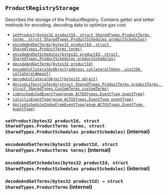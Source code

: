 [AssetActor]: ../AssetActor.md#AssetActor
[AssetActor-onlyRegisteredIssuer--]: ../AssetActor.md#AssetActor-onlyRegisteredIssuer--
[AssetActor-assetRegistry-contract-IAssetRegistry]: ../AssetActor.md#AssetActor-assetRegistry-contract-IAssetRegistry
[AssetActor-productRegistry-contract-IProductRegistry]: ../AssetActor.md#AssetActor-productRegistry-contract-IProductRegistry
[AssetActor-marketObjectRegistry-contract-IMarketObjectRegistry]: ../AssetActor.md#AssetActor-marketObjectRegistry-contract-IMarketObjectRegistry
[AssetActor-issuers-mapping-address----bool-]: ../AssetActor.md#AssetActor-issuers-mapping-address----bool-
[AssetActor-constructor-contract-IAssetRegistry-contract-IProductRegistry-contract-IMarketObjectRegistry-]: ../AssetActor.md#AssetActor-constructor-contract-IAssetRegistry-contract-IProductRegistry-contract-IMarketObjectRegistry-
[AssetActor-registerIssuer-address-]: ../AssetActor.md#AssetActor-registerIssuer-address-
[AssetActor-progress-bytes32-]: ../AssetActor.md#AssetActor-progress-bytes32-
[AssetActor-initialize-bytes32-struct-SharedTypes-AssetOwnership-bytes32-struct-SharedTypes-CustomTerms-address-]: ../AssetActor.md#AssetActor-initialize-bytes32-struct-SharedTypes-AssetOwnership-bytes32-struct-SharedTypes-CustomTerms-address-
[AssetActor-settlePayoffForEvent-bytes32-bytes32-int256-struct-ACTUSTypes-LifecycleTerms-]: ../AssetActor.md#AssetActor-settlePayoffForEvent-bytes32-bytes32-int256-struct-ACTUSTypes-LifecycleTerms-
[AssetActor-updateScheduleIndex-bytes32-enum-ACTUSTypes-EventType-]: ../AssetActor.md#AssetActor-updateScheduleIndex-bytes32-enum-ACTUSTypes-EventType-
[AssetActor-getExternalDataForSTF-bytes32-struct-ACTUSTypes-LifecycleTerms-]: ../AssetActor.md#AssetActor-getExternalDataForSTF-bytes32-struct-ACTUSTypes-LifecycleTerms-
[AssetActor-getExternalDataForPOF-bytes32-struct-ACTUSTypes-LifecycleTerms-]: ../AssetActor.md#AssetActor-getExternalDataForPOF-bytes32-struct-ACTUSTypes-LifecycleTerms-
[AssetActor-ProgressedAsset-bytes32-enum-ACTUSTypes-EventType-uint256-]: ../AssetActor.md#AssetActor-ProgressedAsset-bytes32-enum-ACTUSTypes-EventType-uint256-
[AssetActor-Status-bytes32-bytes32-]: ../AssetActor.md#AssetActor-Status-bytes32-bytes32-
[AssetRegistry]: ../AssetRegistry/AssetRegistry.md#AssetRegistry
[AssetRegistry-constructor-contract-IProductRegistry-]: ../AssetRegistry/AssetRegistry.md#AssetRegistry-constructor-contract-IProductRegistry-
[AssetRegistry-registerAsset-bytes32-struct-SharedTypes-AssetOwnership-bytes32-struct-SharedTypes-CustomTerms-struct-ACTUSTypes-State-address-address-]: ../AssetRegistry/AssetRegistry.md#AssetRegistry-registerAsset-bytes32-struct-SharedTypes-AssetOwnership-bytes32-struct-SharedTypes-CustomTerms-struct-ACTUSTypes-State-address-address-
[AssetRegistry-RegisteredAsset-bytes32-]: ../AssetRegistry/AssetRegistry.md#AssetRegistry-RegisteredAsset-bytes32-
[AssetRegistryStorage]: ../AssetRegistry/AssetRegistryStorage.md#AssetRegistryStorage
[AssetRegistryStorage-assets-mapping-bytes32----struct-AssetRegistryStorage-Asset-]: ../AssetRegistry/AssetRegistryStorage.md#AssetRegistryStorage-assets-mapping-bytes32----struct-AssetRegistryStorage-Asset-
[AssetRegistryStorage-productRegistry-contract-IProductRegistry]: ../AssetRegistry/AssetRegistryStorage.md#AssetRegistryStorage-productRegistry-contract-IProductRegistry
[AssetRegistryStorage-constructor-contract-IProductRegistry-]: ../AssetRegistry/AssetRegistryStorage.md#AssetRegistryStorage-constructor-contract-IProductRegistry-
[AssetRegistryStorage-setAsset-bytes32-struct-SharedTypes-AssetOwnership-bytes32-struct-SharedTypes-CustomTerms-struct-ACTUSTypes-State-address-address-]: ../AssetRegistry/AssetRegistryStorage.md#AssetRegistryStorage-setAsset-bytes32-struct-SharedTypes-AssetOwnership-bytes32-struct-SharedTypes-CustomTerms-struct-ACTUSTypes-State-address-address-
[AssetRegistryStorage-encodeAndSetTerms-bytes32-struct-SharedTypes-CustomTerms-]: ../AssetRegistry/AssetRegistryStorage.md#AssetRegistryStorage-encodeAndSetTerms-bytes32-struct-SharedTypes-CustomTerms-
[AssetRegistryStorage-encodeAndSetState-bytes32-struct-ACTUSTypes-State-]: ../AssetRegistry/AssetRegistryStorage.md#AssetRegistryStorage-encodeAndSetState-bytes32-struct-ACTUSTypes-State-
[AssetRegistryStorage-encodeAndSetFinalizedState-bytes32-struct-ACTUSTypes-State-]: ../AssetRegistry/AssetRegistryStorage.md#AssetRegistryStorage-encodeAndSetFinalizedState-bytes32-struct-ACTUSTypes-State-
[AssetRegistryStorage-decodeAndGetTerms-bytes32-]: ../AssetRegistry/AssetRegistryStorage.md#AssetRegistryStorage-decodeAndGetTerms-bytes32-
[AssetRegistryStorage-decodeAndGetAnchorDate-bytes32-]: ../AssetRegistry/AssetRegistryStorage.md#AssetRegistryStorage-decodeAndGetAnchorDate-bytes32-
[AssetRegistryStorage-decodeAndGetState-bytes32-]: ../AssetRegistry/AssetRegistryStorage.md#AssetRegistryStorage-decodeAndGetState-bytes32-
[AssetRegistryStorage-decodeAndGetFinalizedState-bytes32-]: ../AssetRegistry/AssetRegistryStorage.md#AssetRegistryStorage-decodeAndGetFinalizedState-bytes32-
[Economics]: ../AssetRegistry/Economics.md#Economics
[Economics-onlyDesignatedActor-bytes32-]: ../AssetRegistry/Economics.md#Economics-onlyDesignatedActor-bytes32-
[Economics-getTerms-bytes32-]: ../AssetRegistry/Economics.md#Economics-getTerms-bytes32-
[Economics-getState-bytes32-]: ../AssetRegistry/Economics.md#Economics-getState-bytes32-
[Economics-getFinalizedState-bytes32-]: ../AssetRegistry/Economics.md#Economics-getFinalizedState-bytes32-
[Economics-getAnchorDate-bytes32-]: ../AssetRegistry/Economics.md#Economics-getAnchorDate-bytes32-
[Economics-getEngineAddress-bytes32-]: ../AssetRegistry/Economics.md#Economics-getEngineAddress-bytes32-
[Economics-getActorAddress-bytes32-]: ../AssetRegistry/Economics.md#Economics-getActorAddress-bytes32-
[Economics-getProductId-bytes32-]: ../AssetRegistry/Economics.md#Economics-getProductId-bytes32-
[Economics-getNextEvent-bytes32-]: ../AssetRegistry/Economics.md#Economics-getNextEvent-bytes32-
[Economics-getScheduleIndex-bytes32-uint8-]: ../AssetRegistry/Economics.md#Economics-getScheduleIndex-bytes32-uint8-
[Economics-incrementScheduleIndex-bytes32-uint8-]: ../AssetRegistry/Economics.md#Economics-incrementScheduleIndex-bytes32-uint8-
[Economics-setState-bytes32-struct-ACTUSTypes-State-]: ../AssetRegistry/Economics.md#Economics-setState-bytes32-struct-ACTUSTypes-State-
[Economics-setFinalizedState-bytes32-struct-ACTUSTypes-State-]: ../AssetRegistry/Economics.md#Economics-setFinalizedState-bytes32-struct-ACTUSTypes-State-
[Economics-IncrementedScheduleIndex-bytes32-uint8-uint256-]: ../AssetRegistry/Economics.md#Economics-IncrementedScheduleIndex-bytes32-uint8-uint256-
[Economics-UpdatedState-bytes32-uint256-]: ../AssetRegistry/Economics.md#Economics-UpdatedState-bytes32-uint256-
[Economics-UpdatedFinalizedState-bytes32-uint256-]: ../AssetRegistry/Economics.md#Economics-UpdatedFinalizedState-bytes32-uint256-
[IAssetRegistry]: ../AssetRegistry/IAssetRegistry.md#IAssetRegistry
[IAssetRegistry-setCreatorBeneficiary-bytes32-address-]: ../AssetRegistry/IAssetRegistry.md#IAssetRegistry-setCreatorBeneficiary-bytes32-address-
[IAssetRegistry-setCounterpartyBeneficiary-bytes32-address-]: ../AssetRegistry/IAssetRegistry.md#IAssetRegistry-setCounterpartyBeneficiary-bytes32-address-
[IAssetRegistry-setBeneficiaryForCashflowId-bytes32-int8-address-]: ../AssetRegistry/IAssetRegistry.md#IAssetRegistry-setBeneficiaryForCashflowId-bytes32-int8-address-
[IAssetRegistry-getOwnership-bytes32-]: ../AssetRegistry/IAssetRegistry.md#IAssetRegistry-getOwnership-bytes32-
[IAssetRegistry-getCashflowBeneficiary-bytes32-int8-]: ../AssetRegistry/IAssetRegistry.md#IAssetRegistry-getCashflowBeneficiary-bytes32-int8-
[IAssetRegistry-getTerms-bytes32-]: ../AssetRegistry/IAssetRegistry.md#IAssetRegistry-getTerms-bytes32-
[IAssetRegistry-getState-bytes32-]: ../AssetRegistry/IAssetRegistry.md#IAssetRegistry-getState-bytes32-
[IAssetRegistry-getFinalizedState-bytes32-]: ../AssetRegistry/IAssetRegistry.md#IAssetRegistry-getFinalizedState-bytes32-
[IAssetRegistry-getAnchorDate-bytes32-]: ../AssetRegistry/IAssetRegistry.md#IAssetRegistry-getAnchorDate-bytes32-
[IAssetRegistry-getEngineAddress-bytes32-]: ../AssetRegistry/IAssetRegistry.md#IAssetRegistry-getEngineAddress-bytes32-
[IAssetRegistry-getActorAddress-bytes32-]: ../AssetRegistry/IAssetRegistry.md#IAssetRegistry-getActorAddress-bytes32-
[IAssetRegistry-getProductId-bytes32-]: ../AssetRegistry/IAssetRegistry.md#IAssetRegistry-getProductId-bytes32-
[IAssetRegistry-getNextEvent-bytes32-]: ../AssetRegistry/IAssetRegistry.md#IAssetRegistry-getNextEvent-bytes32-
[IAssetRegistry-getScheduleIndex-bytes32-uint8-]: ../AssetRegistry/IAssetRegistry.md#IAssetRegistry-getScheduleIndex-bytes32-uint8-
[IAssetRegistry-incrementScheduleIndex-bytes32-uint8-]: ../AssetRegistry/IAssetRegistry.md#IAssetRegistry-incrementScheduleIndex-bytes32-uint8-
[IAssetRegistry-setState-bytes32-struct-ACTUSTypes-State-]: ../AssetRegistry/IAssetRegistry.md#IAssetRegistry-setState-bytes32-struct-ACTUSTypes-State-
[IAssetRegistry-setFinalizedState-bytes32-struct-ACTUSTypes-State-]: ../AssetRegistry/IAssetRegistry.md#IAssetRegistry-setFinalizedState-bytes32-struct-ACTUSTypes-State-
[IAssetRegistry-registerAsset-bytes32-struct-SharedTypes-AssetOwnership-bytes32-struct-SharedTypes-CustomTerms-struct-ACTUSTypes-State-address-address-]: ../AssetRegistry/IAssetRegistry.md#IAssetRegistry-registerAsset-bytes32-struct-SharedTypes-AssetOwnership-bytes32-struct-SharedTypes-CustomTerms-struct-ACTUSTypes-State-address-address-
[Ownership]: ../AssetRegistry/Ownership.md#Ownership
[Ownership-setCreatorBeneficiary-bytes32-address-]: ../AssetRegistry/Ownership.md#Ownership-setCreatorBeneficiary-bytes32-address-
[Ownership-setCounterpartyBeneficiary-bytes32-address-]: ../AssetRegistry/Ownership.md#Ownership-setCounterpartyBeneficiary-bytes32-address-
[Ownership-setBeneficiaryForCashflowId-bytes32-int8-address-]: ../AssetRegistry/Ownership.md#Ownership-setBeneficiaryForCashflowId-bytes32-int8-address-
[Ownership-getOwnership-bytes32-]: ../AssetRegistry/Ownership.md#Ownership-getOwnership-bytes32-
[Ownership-getCashflowBeneficiary-bytes32-int8-]: ../AssetRegistry/Ownership.md#Ownership-getCashflowBeneficiary-bytes32-int8-
[Ownership-UpdatedBeneficiary-bytes32-address-address-]: ../AssetRegistry/Ownership.md#Ownership-UpdatedBeneficiary-bytes32-address-address-
[Ownership-UpdatedCashflowBeneficiary-bytes32-int8-address-address-]: ../AssetRegistry/Ownership.md#Ownership-UpdatedCashflowBeneficiary-bytes32-int8-address-address-
[IAssetActor]: ../IAssetActor.md#IAssetActor
[IAssetActor-progress-bytes32-]: ../IAssetActor.md#IAssetActor-progress-bytes32-
[IAssetActor-initialize-bytes32-struct-SharedTypes-AssetOwnership-bytes32-struct-SharedTypes-CustomTerms-address-]: ../IAssetActor.md#IAssetActor-initialize-bytes32-struct-SharedTypes-AssetOwnership-bytes32-struct-SharedTypes-CustomTerms-address-
[IMarketObjectRegistry]: ../MarketObjectRegistry/IMarketObjectRegistry.md#IMarketObjectRegistry
[IMarketObjectRegistry-setMarketObjectProvider-bytes32-address-]: ../MarketObjectRegistry/IMarketObjectRegistry.md#IMarketObjectRegistry-setMarketObjectProvider-bytes32-address-
[IMarketObjectRegistry-publishDataPointOfMarketObject-bytes32-uint256-int256-]: ../MarketObjectRegistry/IMarketObjectRegistry.md#IMarketObjectRegistry-publishDataPointOfMarketObject-bytes32-uint256-int256-
[IMarketObjectRegistry-getDataPointOfMarketObject-bytes32-uint256-]: ../MarketObjectRegistry/IMarketObjectRegistry.md#IMarketObjectRegistry-getDataPointOfMarketObject-bytes32-uint256-
[IMarketObjectRegistry-getMarketObjectLastUpdatedTimestamp-bytes32-]: ../MarketObjectRegistry/IMarketObjectRegistry.md#IMarketObjectRegistry-getMarketObjectLastUpdatedTimestamp-bytes32-
[MarketObjectRegistry]: ../MarketObjectRegistry/MarketObjectRegistry.md#MarketObjectRegistry
[MarketObjectRegistry-setMarketObjectProvider-bytes32-address-]: ../MarketObjectRegistry/MarketObjectRegistry.md#MarketObjectRegistry-setMarketObjectProvider-bytes32-address-
[MarketObjectRegistry-publishDataPointOfMarketObject-bytes32-uint256-int256-]: ../MarketObjectRegistry/MarketObjectRegistry.md#MarketObjectRegistry-publishDataPointOfMarketObject-bytes32-uint256-int256-
[MarketObjectRegistry-getDataPointOfMarketObject-bytes32-uint256-]: ../MarketObjectRegistry/MarketObjectRegistry.md#MarketObjectRegistry-getDataPointOfMarketObject-bytes32-uint256-
[MarketObjectRegistry-getMarketObjectLastUpdatedTimestamp-bytes32-]: ../MarketObjectRegistry/MarketObjectRegistry.md#MarketObjectRegistry-getMarketObjectLastUpdatedTimestamp-bytes32-
[MarketObjectRegistry-UpdatedMarketObjectProvider-bytes32-address-]: ../MarketObjectRegistry/MarketObjectRegistry.md#MarketObjectRegistry-UpdatedMarketObjectProvider-bytes32-address-
[MarketObjectRegistry-PublishedDataPoint-bytes32-int256-]: ../MarketObjectRegistry/MarketObjectRegistry.md#MarketObjectRegistry-PublishedDataPoint-bytes32-int256-
[MarketObjectRegistryStorage]: ../MarketObjectRegistry/MarketObjectRegistryStorage.md#MarketObjectRegistryStorage
[MarketObjectRegistryStorage-dataPoints-mapping-bytes32----mapping-uint256----struct-MarketObjectRegistryStorage-DataPoint--]: ../MarketObjectRegistry/MarketObjectRegistryStorage.md#MarketObjectRegistryStorage-dataPoints-mapping-bytes32----mapping-uint256----struct-MarketObjectRegistryStorage-DataPoint--
[MarketObjectRegistryStorage-marketObjectLastUpdatedAt-mapping-bytes32----uint256-]: ../MarketObjectRegistry/MarketObjectRegistryStorage.md#MarketObjectRegistryStorage-marketObjectLastUpdatedAt-mapping-bytes32----uint256-
[MarketObjectRegistryStorage-marketObjectProviders-mapping-bytes32----address-]: ../MarketObjectRegistry/MarketObjectRegistryStorage.md#MarketObjectRegistryStorage-marketObjectProviders-mapping-bytes32----address-
[IProductRegistry]: IProductRegistry.md#IProductRegistry
[IProductRegistry-getProductTerms-bytes32-]: IProductRegistry.md#IProductRegistry-getProductTerms-bytes32-
[IProductRegistry-getEventAtIndex-bytes32-uint8-uint256-]: IProductRegistry.md#IProductRegistry-getEventAtIndex-bytes32-uint8-uint256-
[IProductRegistry-getScheduleLength-bytes32-uint8-]: IProductRegistry.md#IProductRegistry-getScheduleLength-bytes32-uint8-
[IProductRegistry-registerProduct-struct-SharedTypes-ProductTerms-struct-SharedTypes-ProductSchedules-]: IProductRegistry.md#IProductRegistry-registerProduct-struct-SharedTypes-ProductTerms-struct-SharedTypes-ProductSchedules-
[ProductRegistry]: ProductRegistry.md#ProductRegistry
[ProductRegistry-getProductTerms-bytes32-]: ProductRegistry.md#ProductRegistry-getProductTerms-bytes32-
[ProductRegistry-getEventAtIndex-bytes32-uint8-uint256-]: ProductRegistry.md#ProductRegistry-getEventAtIndex-bytes32-uint8-uint256-
[ProductRegistry-getScheduleLength-bytes32-uint8-]: ProductRegistry.md#ProductRegistry-getScheduleLength-bytes32-uint8-
[ProductRegistry-getSchedule-bytes32-uint8-]: ProductRegistry.md#ProductRegistry-getSchedule-bytes32-uint8-
[ProductRegistry-registerProduct-struct-SharedTypes-ProductTerms-struct-SharedTypes-ProductSchedules-]: ProductRegistry.md#ProductRegistry-registerProduct-struct-SharedTypes-ProductTerms-struct-SharedTypes-ProductSchedules-
[ProductRegistry-RegisteredProduct-bytes32-]: ProductRegistry.md#ProductRegistry-RegisteredProduct-bytes32-
[ProductRegistryStorage]: #ProductRegistryStorage
[ProductRegistryStorage-products-mapping-bytes32----struct-ProductRegistryStorage-Product-]: #ProductRegistryStorage-products-mapping-bytes32----struct-ProductRegistryStorage-Product-
[ProductRegistryStorage-setProduct-bytes32-struct-SharedTypes-ProductTerms-struct-SharedTypes-ProductSchedules-]: #ProductRegistryStorage-setProduct-bytes32-struct-SharedTypes-ProductTerms-struct-SharedTypes-ProductSchedules-
[ProductRegistryStorage-encodeAndSetTerms-bytes32-struct-SharedTypes-ProductTerms-]: #ProductRegistryStorage-encodeAndSetTerms-bytes32-struct-SharedTypes-ProductTerms-
[ProductRegistryStorage-encodeAndSetSchedules-bytes32-struct-SharedTypes-ProductSchedules-]: #ProductRegistryStorage-encodeAndSetSchedules-bytes32-struct-SharedTypes-ProductSchedules-
[ProductRegistryStorage-decodeAndGetTerms-bytes32-]: #ProductRegistryStorage-decodeAndGetTerms-bytes32-
[SharedTypes]: ../SharedTypes.md#SharedTypes
[SharedTypes-NON_CYCLIC_INDEX-uint8]: ../SharedTypes.md#SharedTypes-NON_CYCLIC_INDEX-uint8
[SharedTypes-encodeCollateralAsObject-address-uint256-]: ../SharedTypes.md#SharedTypes-encodeCollateralAsObject-address-uint256-
[SharedTypes-decodeCollateralObject-bytes32-]: ../SharedTypes.md#SharedTypes-decodeCollateralObject-bytes32-
[SharedTypes-deriveLifecycleTerms-struct-SharedTypes-ProductTerms-struct-SharedTypes-CustomTerms-]: ../SharedTypes.md#SharedTypes-deriveLifecycleTerms-struct-SharedTypes-ProductTerms-struct-SharedTypes-CustomTerms-
[SharedTypes-isUnscheduledEventType-enum-ACTUSTypes-EventType-]: ../SharedTypes.md#SharedTypes-isUnscheduledEventType-enum-ACTUSTypes-EventType-
[SharedTypes-isCyclicEventType-enum-ACTUSTypes-EventType-]: ../SharedTypes.md#SharedTypes-isCyclicEventType-enum-ACTUSTypes-EventType-
[SharedTypes-deriveScheduleIndexFromEventType-enum-ACTUSTypes-EventType-]: ../SharedTypes.md#SharedTypes-deriveScheduleIndexFromEventType-enum-ACTUSTypes-EventType-
[AssetIssuer]: ../../Issuance/AssetIssuer.md#AssetIssuer
[AssetIssuer-custodian-contract-ICustodian]: ../../Issuance/AssetIssuer.md#AssetIssuer-custodian-contract-ICustodian
[AssetIssuer-productRegistry-contract-IProductRegistry]: ../../Issuance/AssetIssuer.md#AssetIssuer-productRegistry-contract-IProductRegistry
[AssetIssuer-assetRegistry-contract-IAssetRegistry]: ../../Issuance/AssetIssuer.md#AssetIssuer-assetRegistry-contract-IAssetRegistry
[AssetIssuer-constructor-contract-ICustodian-contract-IProductRegistry-contract-IAssetRegistry-]: ../../Issuance/AssetIssuer.md#AssetIssuer-constructor-contract-ICustodian-contract-IProductRegistry-contract-IAssetRegistry-
[AssetIssuer-issueFromOrder-struct-VerifyOrder-Order-]: ../../Issuance/AssetIssuer.md#AssetIssuer-issueFromOrder-struct-VerifyOrder-Order-
[AssetIssuer-finalizeOrder-struct-VerifyOrder-Order-]: ../../Issuance/AssetIssuer.md#AssetIssuer-finalizeOrder-struct-VerifyOrder-Order-
[AssetIssuer-finalizeEnhancementOrder-struct-VerifyOrder-EnhancementOrder-struct-VerifyOrder-Order-]: ../../Issuance/AssetIssuer.md#AssetIssuer-finalizeEnhancementOrder-struct-VerifyOrder-EnhancementOrder-struct-VerifyOrder-Order-
[AssetIssuer-issueAsset-bytes32-struct-SharedTypes-AssetOwnership-bytes32-struct-SharedTypes-CustomTerms-address-address-]: ../../Issuance/AssetIssuer.md#AssetIssuer-issueAsset-bytes32-struct-SharedTypes-AssetOwnership-bytes32-struct-SharedTypes-CustomTerms-address-address-
[AssetIssuer-ExecutedOrder-bytes32-bytes32-]: ../../Issuance/AssetIssuer.md#AssetIssuer-ExecutedOrder-bytes32-bytes32-
[AssetIssuer-IssuedAsset-bytes32-address-address-]: ../../Issuance/AssetIssuer.md#AssetIssuer-IssuedAsset-bytes32-address-address-
[Custodian]: ../../Issuance/Custodian.md#Custodian
[Custodian-assetActor-address]: ../../Issuance/Custodian.md#Custodian-assetActor-address
[Custodian-assetRegistry-contract-IAssetRegistry]: ../../Issuance/Custodian.md#Custodian-assetRegistry-contract-IAssetRegistry
[Custodian-collateral-mapping-bytes32----bool-]: ../../Issuance/Custodian.md#Custodian-collateral-mapping-bytes32----bool-
[Custodian-constructor-address-contract-IAssetRegistry-]: ../../Issuance/Custodian.md#Custodian-constructor-address-contract-IAssetRegistry-
[Custodian-lockCollateral-bytes32-struct-ACTUSTypes-LifecycleTerms-struct-SharedTypes-AssetOwnership-]: ../../Issuance/Custodian.md#Custodian-lockCollateral-bytes32-struct-ACTUSTypes-LifecycleTerms-struct-SharedTypes-AssetOwnership-
[Custodian-returnCollateral-bytes32-]: ../../Issuance/Custodian.md#Custodian-returnCollateral-bytes32-
[Custodian-LockedCollateral-bytes32-address-uint256-]: ../../Issuance/Custodian.md#Custodian-LockedCollateral-bytes32-address-uint256-
[Custodian-ReturnedCollateral-bytes32-address-uint256-]: ../../Issuance/Custodian.md#Custodian-ReturnedCollateral-bytes32-address-uint256-
[IAssetIssuer]: ../../Issuance/IAssetIssuer.md#IAssetIssuer
[IAssetIssuer-issueFromOrder-struct-VerifyOrder-Order-]: ../../Issuance/IAssetIssuer.md#IAssetIssuer-issueFromOrder-struct-VerifyOrder-Order-
[ICustodian]: ../../Issuance/ICustodian.md#ICustodian
[ICustodian-lockCollateral-bytes32-struct-ACTUSTypes-LifecycleTerms-struct-SharedTypes-AssetOwnership-]: ../../Issuance/ICustodian.md#ICustodian-lockCollateral-bytes32-struct-ACTUSTypes-LifecycleTerms-struct-SharedTypes-AssetOwnership-
[ICustodian-returnCollateral-bytes32-]: ../../Issuance/ICustodian.md#ICustodian-returnCollateral-bytes32-
[VerifyOrder]: ../../Issuance/VerifyOrder.md#VerifyOrder
[VerifyOrder-EIP712DOMAIN_TYPEHASH-bytes32]: ../../Issuance/VerifyOrder.md#VerifyOrder-EIP712DOMAIN_TYPEHASH-bytes32
[VerifyOrder-DRAFT_ENHANCEMENT_ORDER_TYPEHASH-bytes32]: ../../Issuance/VerifyOrder.md#VerifyOrder-DRAFT_ENHANCEMENT_ORDER_TYPEHASH-bytes32
[VerifyOrder-ENHANCEMENT_ORDER_TYPEHASH-bytes32]: ../../Issuance/VerifyOrder.md#VerifyOrder-ENHANCEMENT_ORDER_TYPEHASH-bytes32
[VerifyOrder-ORDER_TYPEHASH-bytes32]: ../../Issuance/VerifyOrder.md#VerifyOrder-ORDER_TYPEHASH-bytes32
[VerifyOrder-DOMAIN_SEPARATOR-bytes32]: ../../Issuance/VerifyOrder.md#VerifyOrder-DOMAIN_SEPARATOR-bytes32
[VerifyOrder-hashEIP712Domain-struct-VerifyOrder-EIP712Domain-]: ../../Issuance/VerifyOrder.md#VerifyOrder-hashEIP712Domain-struct-VerifyOrder-EIP712Domain-
[VerifyOrder-hashCustomTerms-struct-SharedTypes-CustomTerms-]: ../../Issuance/VerifyOrder.md#VerifyOrder-hashCustomTerms-struct-SharedTypes-CustomTerms-
[VerifyOrder-hashSchedules-struct-SharedTypes-ProductSchedules-]: ../../Issuance/VerifyOrder.md#VerifyOrder-hashSchedules-struct-SharedTypes-ProductSchedules-
[VerifyOrder-hashOwnership-struct-SharedTypes-AssetOwnership-]: ../../Issuance/VerifyOrder.md#VerifyOrder-hashOwnership-struct-SharedTypes-AssetOwnership-
[VerifyOrder-hashDraftEnhancementOrder-struct-VerifyOrder-EnhancementOrder-]: ../../Issuance/VerifyOrder.md#VerifyOrder-hashDraftEnhancementOrder-struct-VerifyOrder-EnhancementOrder-
[VerifyOrder-hashUnfilledEnhancementOrder-struct-VerifyOrder-EnhancementOrder-]: ../../Issuance/VerifyOrder.md#VerifyOrder-hashUnfilledEnhancementOrder-struct-VerifyOrder-EnhancementOrder-
[VerifyOrder-hashFilledEnhancementOrder-struct-VerifyOrder-EnhancementOrder-]: ../../Issuance/VerifyOrder.md#VerifyOrder-hashFilledEnhancementOrder-struct-VerifyOrder-EnhancementOrder-
[VerifyOrder-hashUnfilledOrder-struct-VerifyOrder-Order-]: ../../Issuance/VerifyOrder.md#VerifyOrder-hashUnfilledOrder-struct-VerifyOrder-Order-
[VerifyOrder-hashFilledOrder-struct-VerifyOrder-Order-]: ../../Issuance/VerifyOrder.md#VerifyOrder-hashFilledOrder-struct-VerifyOrder-Order-
[VerifyOrder-assertOrderSignatures-struct-VerifyOrder-Order-]: ../../Issuance/VerifyOrder.md#VerifyOrder-assertOrderSignatures-struct-VerifyOrder-Order-
[Migrations]: ../../Migrations.md#Migrations
[Migrations-restricted--]: ../../Migrations.md#Migrations-restricted--
[Migrations-owner-address]: ../../Migrations.md#Migrations-owner-address
[Migrations-last_completed_migration-uint256]: ../../Migrations.md#Migrations-last_completed_migration-uint256
[Migrations-setCompleted-uint256-]: ../../Migrations.md#Migrations-setCompleted-uint256-
[Migrations-upgrade-address-]: ../../Migrations.md#Migrations-upgrade-address-
[TokenizationFactory]: ../../Tokenization/TokenizationFactory.md#TokenizationFactory
[TokenizationFactory-assetRegistry-contract-IAssetRegistry]: ../../Tokenization/TokenizationFactory.md#TokenizationFactory-assetRegistry-contract-IAssetRegistry
[TokenizationFactory-constructor-contract-IAssetRegistry-]: ../../Tokenization/TokenizationFactory.md#TokenizationFactory-constructor-contract-IAssetRegistry-
[TokenizationFactory-createERC20Distributor-string-string-uint256-contract-IERC20-]: ../../Tokenization/TokenizationFactory.md#TokenizationFactory-createERC20Distributor-string-string-uint256-contract-IERC20-
[TokenizationFactory-DeployedDistributor-address-address-]: ../../Tokenization/TokenizationFactory.md#TokenizationFactory-DeployedDistributor-address-address-
[Dependencies]: ../../external/Dependencies.md#Dependencies
## <span id="ProductRegistryStorage"></span> `ProductRegistryStorage`

Describes the storage of the ProductRegistry.
Contains getter and setter methods for encoding, decoding data to optimize gas cost



- [`setProduct(bytes32 productId, struct SharedTypes.ProductTerms terms, struct SharedTypes.ProductSchedules productSchedules)`][ProductRegistryStorage-setProduct-bytes32-struct-SharedTypes-ProductTerms-struct-SharedTypes-ProductSchedules-]
- [`encodeAndSetTerms(bytes32 productId, struct SharedTypes.ProductTerms terms)`][ProductRegistryStorage-encodeAndSetTerms-bytes32-struct-SharedTypes-ProductTerms-]
- [`encodeAndSetSchedules(bytes32 productId, struct SharedTypes.ProductSchedules productSchedules)`][ProductRegistryStorage-encodeAndSetSchedules-bytes32-struct-SharedTypes-ProductSchedules-]
- [`decodeAndGetTerms(bytes32 productId)`][ProductRegistryStorage-decodeAndGetTerms-bytes32-]
- [`encodeCollateralAsObject(address collateralToken, uint256 collateralAmount)`][SharedTypes-encodeCollateralAsObject-address-uint256-]
- [`decodeCollateralObject(bytes32 object)`][SharedTypes-decodeCollateralObject-bytes32-]
- [`deriveLifecycleTerms(struct SharedTypes.ProductTerms productTerms, struct SharedTypes.CustomTerms customTerms)`][SharedTypes-deriveLifecycleTerms-struct-SharedTypes-ProductTerms-struct-SharedTypes-CustomTerms-]
- [`isUnscheduledEventType(enum ACTUSTypes.EventType eventType)`][SharedTypes-isUnscheduledEventType-enum-ACTUSTypes-EventType-]
- [`isCyclicEventType(enum ACTUSTypes.EventType eventType)`][SharedTypes-isCyclicEventType-enum-ACTUSTypes-EventType-]
- [`deriveScheduleIndexFromEventType(enum ACTUSTypes.EventType eventType)`][SharedTypes-deriveScheduleIndexFromEventType-enum-ACTUSTypes-EventType-]

### <span id="ProductRegistryStorage-setProduct-bytes32-struct-SharedTypes-ProductTerms-struct-SharedTypes-ProductSchedules-"></span> `setProduct(bytes32 productId, struct SharedTypes.ProductTerms terms, struct SharedTypes.ProductSchedules productSchedules)` (internal)





### <span id="ProductRegistryStorage-encodeAndSetTerms-bytes32-struct-SharedTypes-ProductTerms-"></span> `encodeAndSetTerms(bytes32 productId, struct SharedTypes.ProductTerms terms)` (internal)





### <span id="ProductRegistryStorage-encodeAndSetSchedules-bytes32-struct-SharedTypes-ProductSchedules-"></span> `encodeAndSetSchedules(bytes32 productId, struct SharedTypes.ProductSchedules productSchedules)` (internal)





### <span id="ProductRegistryStorage-decodeAndGetTerms-bytes32-"></span> `decodeAndGetTerms(bytes32 productId) → struct SharedTypes.ProductTerms` (internal)





